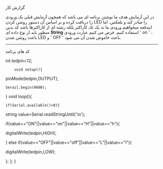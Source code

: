 

 گزارش کار 

در این آزمایش هدف ما نوشتن برنامه ای می باشد که همچون آزمایش قبلی یک ورودی را دریافت کرده و بر اساس آن دستور روشن کردن LED را صادر کند و بلعکس. اما ایندفعه میخواهیم ورودی ما نه یک تک کاراکتر بلکه رشته ای از کاراکترها باشد که بدین منظور باید از نوع داده ای <b>String</b> استفاده کنیم. فرض می کنیم عبارت ورودی ' on ' ، باعث روشن شدن LED و ' OFF ' باعث خاموش شدن آن می شود.

---

 کد های برنامه 

 int ledpin=12;
     
        void setup(){

   pinMode(ledpin,OUTPUT);

    Serail.begin(9600);
}
      void loop(){

    if(Serial.available()>0){

  string value=Serial.readStringUntil('\n');

   if(value=="ON"||value=="on"||value=="H"||value=="h"){
 
  digitalWrite(ledpin,HiGH);

}
else if(value=="OFF"||value=="off"||value=="L"||value=="l"){
 
 digitalWrite(ledpin,LOW);

};
};
}


